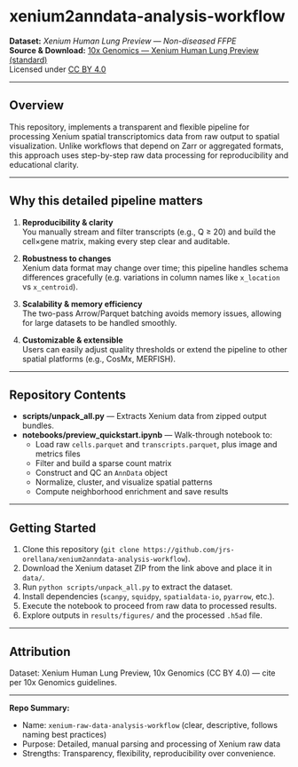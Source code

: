 # xenium2anndata-analysis-workflow

**Dataset:** *Xenium Human Lung Preview — Non-diseased FFPE*  
**Source & Download:** [10x Genomics — Xenium Human Lung Preview (standard)](https://www.10xgenomics.com/datasets/xenium-human-lung-preview-data-1-standard)  
Licensed under [CC BY 4.0](https://creativecommons.org/licenses/by/4.0/)

---

## Overview  
This repository, implements a transparent and flexible pipeline for processing Xenium spatial transcriptomics data from raw output to spatial visualization. Unlike workflows that depend on Zarr or aggregated formats, this approach uses step-by-step raw data processing for reproducibility and educational clarity.

---

## Why this detailed pipeline matters

1. **Reproducibility & clarity**  
   You manually stream and filter transcripts (e.g., Q ≥ 20) and build the cell×gene matrix, making every step clear and auditable.

2. **Robustness to changes**  
   Xenium data format may change over time; this pipeline handles schema differences gracefully (e.g. variations in column names like `x_location` vs `x_centroid`).  

3. **Scalability & memory efficiency**  
   The two-pass Arrow/Parquet batching avoids memory issues, allowing for large datasets to be handled smoothly.

4. **Customizable & extensible**  
   Users can easily adjust quality thresholds or extend the pipeline to other spatial platforms (e.g., CosMx, MERFISH).

---

## Repository Contents

- **scripts/unpack_all.py** — Extracts Xenium data from zipped output bundles.  
- **notebooks/preview_quickstart.ipynb** — Walk-through notebook to:
  - Load raw `cells.parquet` and `transcripts.parquet`, plus image and metrics files  
  - Filter and build a sparse count matrix  
  - Construct and QC an `AnnData` object  
  - Normalize, cluster, and visualize spatial patterns  
  - Compute neighborhood enrichment and save results

---

## Getting Started

1. Clone this repository (`git clone https://github.com/jrs-orellana/xenium2anndata-analysis-workflow`).  
2. Download the Xenium dataset ZIP from the link above and place it in `data/`.  
3. Run `python scripts/unpack_all.py` to extract the dataset.  
4. Install dependencies (`scanpy`, `squidpy`, `spatialdata-io`, `pyarrow`, etc.).  
5. Execute the notebook to proceed from raw data to processed results.  
6. Explore outputs in `results/figures/` and the processed `.h5ad` file.

---

## Attribution  
Dataset: Xenium Human Lung Preview, 10x Genomics (CC BY 4.0) — cite per 10x Genomics guidelines.

---

**Repo Summary:**  
- Name: `xenium-raw-data-analysis-workflow` (clear, descriptive, follows naming best practices)  
- Purpose: Detailed, manual parsing and processing of Xenium raw data  
- Strengths: Transparency, flexibility, reproducibility over convenience.



